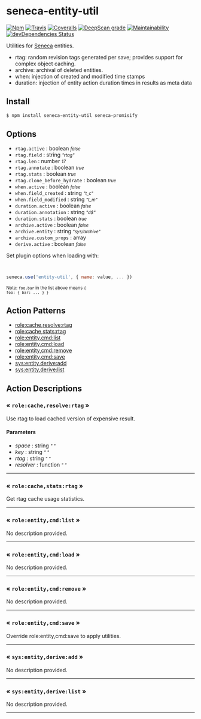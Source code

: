 # seneca-entity-util

[![Npm][BadgeNpm]][Npm]
[![Travis][BadgeTravis]][Travis]
[![Coveralls][BadgeCoveralls]][Coveralls]
[![DeepScan grade](https://deepscan.io/api/teams/5016/projects/13018/branches/211297/badge/grade.svg)](https://deepscan.io/dashboard#view=project&tid=5016&pid=13018&bid=211297)
[![Maintainability](https://api.codeclimate.com/v1/badges/a642840360b4eb209b21/maintainability)](https://codeclimate.com/github/voxgig/seneca-entity-util/maintainability)
[![devDependencies Status](https://david-dm.org/voxgig/seneca-entity-util/dev-status.svg)](https://david-dm.org/voxgig/seneca-entity-util?type=dev)


Utilities for [Seneca](senecajs.org) entities.

* rtag: random revision tags generated per save; provides support for complex object caching.
* archive: archival of deleted entities.
* when: injection of created and modified time stamps
* duration: injection of entity action duration times in results as meta data



## Install

```sh
$ npm install seneca-entity-util seneca-promisify
```


<!--START:options-->


## Options

* `rtag.active` : boolean <i><small>false</small></i>
* `rtag.field` : string <i><small>"rtag"</small></i>
* `rtag.len` : number <i><small>17</small></i>
* `rtag.annotate` : boolean <i><small>true</small></i>
* `rtag.stats` : boolean <i><small>true</small></i>
* `rtag.clone_before_hydrate` : boolean <i><small>true</small></i>
* `when.active` : boolean <i><small>false</small></i>
* `when.field_created` : string <i><small>"t_c"</small></i>
* `when.field_modified` : string <i><small>"t_m"</small></i>
* `duration.active` : boolean <i><small>false</small></i>
* `duration.annotation` : string <i><small>"d$"</small></i>
* `duration.stats` : boolean <i><small>true</small></i>
* `archive.active` : boolean <i><small>false</small></i>
* `archive.entity` : string <i><small>"sys/archive"</small></i>
* `archive.custom_props` : array <i><small></small></i>
* `derive.active` : boolean <i><small>false</small></i>


Set plugin options when loading with:
```js


seneca.use('entity-util', { name: value, ... })


```


<small>Note: <code>foo.bar</code> in the list above means 
<code>{ foo: { bar: ... } }</code></small> 



<!--END:options-->



<!--START:action-list-->


## Action Patterns

* [role:cache,resolve:rtag](#-rolecacheresolvertag-)
* [role:cache,stats:rtag](#-rolecachestatsrtag-)
* [role:entity,cmd:list](#-roleentitycmdlist-)
* [role:entity,cmd:load](#-roleentitycmdload-)
* [role:entity,cmd:remove](#-roleentitycmdremove-)
* [role:entity,cmd:save](#-roleentitycmdsave-)
* [sys:entity,derive:add](#-sysentityderiveadd-)
* [sys:entity,derive:list](#-sysentityderivelist-)


<!--END:action-list-->

<!--START:action-desc-->


## Action Descriptions

### &laquo; `role:cache,resolve:rtag` &raquo;

Use rtag to load cached version of expensive result.


#### Parameters


* _space_ : string <i><small>"&nbsp;"</small></i>
* _key_ : string <i><small>"&nbsp;"</small></i>
* _rtag_ : string <i><small>"&nbsp;"</small></i>
* _resolver_ : function <i><small>"&nbsp;"</small></i>


----------
### &laquo; `role:cache,stats:rtag` &raquo;

Get rtag cache usage statistics.



----------
### &laquo; `role:entity,cmd:list` &raquo;

No description provided.



----------
### &laquo; `role:entity,cmd:load` &raquo;

No description provided.



----------
### &laquo; `role:entity,cmd:remove` &raquo;

No description provided.



----------
### &laquo; `role:entity,cmd:save` &raquo;

Override role:entity,cmd:save to apply utilities.



----------
### &laquo; `sys:entity,derive:add` &raquo;

No description provided.



----------
### &laquo; `sys:entity,derive:list` &raquo;

No description provided.



----------


<!--END:action-desc-->


[BadgeCoveralls]: https://coveralls.io/repos/voxgig/seneca-entity-util/badge.svg?branch=master&service=github
[BadgeNpm]: https://badge.fury.io/js/%40seneca%2Fentity-util.svg
[BadgeTravis]: https://travis-ci.org/voxgig/seneca-entity-util.svg?branch=master
[Coveralls]: https://coveralls.io/github/voxgig/seneca-entity-util?branch=master
[Npm]: https://www.npmjs.com/package/seneca-entity-util
[Travis]: https://travis-ci.org/voxgig/seneca-entity-util?branch=master
